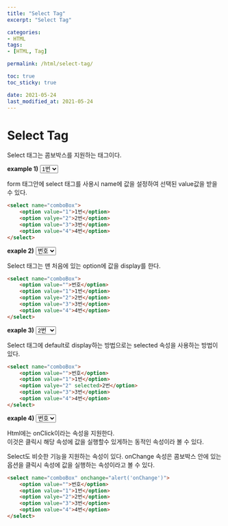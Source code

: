 ```yaml
---
title: "Select Tag"
excerpt: "Select Tag"

categories:
- HTML
tags:
- [HTML, Tag]

permalink: /html/select-tag/

toc: true
toc_sticky: true

date: 2021-05-24
last_modified_at: 2021-05-24
---
```


# Select Tag

Select 태그는 콤보박스를 지원하는 태그이다.


**example 1)**
<select name="comboBox">
	<option value="1">1번</option>
	<option valye="2">2번</option>
	<option value="3">3번</option>
	<option value="4">4번</option>
</select> 


form 태그안에 select 태그를 사용시 name에 값을 설정하여 선택된 value값을 받을 수 있다. 
```html
<select name="comboBox">
	<option value="1">1번</option>
	<option valye="2">2번</option>
	<option value="3">3번</option>
	<option value="4">4번</option>
</select>
```


**exaple 2)**
<select name="comboBox">
	<option value="">번호</option>
	<option value="1">1번</option>
	<option valye="2">2번</option>
	<option value="3">3번</option>
	<option value="4">4번</option>
</select>

Select 태그는 맨 처음에 있는 option에 값을 display를 한다.
```html
<select name="comboBox">
	<option value="">번호</option>
	<option value="1">1번</option>
	<option valye="2">2번</option>
	<option value="3">3번</option>
	<option value="4">4번</option>
</select>
```
**exaple 3)**
<select name="comboBox">
	<option value="">번호</option>
	<option value="1">1번</option>
	<option valye="2" selected="">2번</option>
	<option value="3">3번</option>
	<option value="4">4번</option>
</select>

Select 태그에 default로 display하는 방법으로는 selected 속성을 사용하는 방법이 있다.

```html
<select name="comboBox">
	<option value="">번호</option>
	<option value="1">1번</option>
	<option valye="2" selected>2번</option>
	<option value="3">3번</option>
	<option value="4">4번</option>
</select>
```

**exaple 4)**
<select name="comboBox" onchange="alert('onChange')">
	<option value="">번호</option>
	<option value="1">1번</option>
	<option valye="2" >2번</option>
	<option value="3">3번</option>
	<option value="4">4번</option>
</select>

Html에는 onClick이라는 속성을 지원한다.  
이것은 클릭시 해당 속성에 값을 실행할수 있게하는 동적인 속성이라 볼 수 있다.

Select도 비슷한 기능을 지원하는 속성이 있다.
onChange 속성은 콤보박스 안에 있는 옵션을 클릭시 속성에 값을 실행하는 속성이라고 볼 수 있다.

```html
<select name="comboBox" onchange="alert('onChange')">
	<option value="">번호</option>
	<option value="1">1번</option>
	<option valye="2">2번</option>
	<option value="3">3번</option>
	<option value="4">4번</option>
</select>
```
